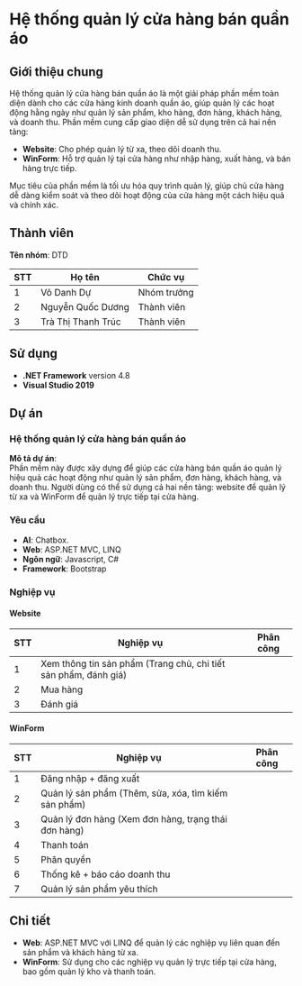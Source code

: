 # Hệ thống quản lý cửa hàng bán quần áo

## Giới thiệu chung
Hệ thống quản lý cửa hàng bán quần áo là một giải pháp phần mềm toàn diện dành cho các cửa hàng kinh doanh quần áo, giúp quản lý các hoạt động hằng ngày như quản lý sản phẩm, kho hàng, đơn hàng, khách hàng, và doanh thu. Phần mềm cung cấp giao diện dễ sử dụng trên cả hai nền tảng:  
- **Website**: Cho phép quản lý từ xa, theo dõi doanh thu.  
- **WinForm**: Hỗ trợ quản lý tại cửa hàng như nhập hàng, xuất hàng, và bán hàng trực tiếp.

Mục tiêu của phần mềm là tối ưu hóa quy trình quản lý, giúp chủ cửa hàng dễ dàng kiểm soát và theo dõi hoạt động của cửa hàng một cách hiệu quả và chính xác.

## Thành viên
**Tên nhóm**: DTD  

| STT | Họ tên                | Chức vụ    |
|-----|-----------------------|------------|
| 1   | Võ Danh Dự            | Nhóm trưởng|
| 2   | Nguyễn Quốc Dương     | Thành viên |
| 3   | Trà Thị Thanh Trúc    | Thành viên |

## Sử dụng
- **.NET Framework** version 4.8
- **Visual Studio 2019**

## Dự án
### Hệ thống quản lý cửa hàng bán quần áo

**Mô tả dự án**:  
Phần mềm này được xây dựng để giúp các cửa hàng bán quần áo quản lý hiệu quả các hoạt động như quản lý sản phẩm, đơn hàng, khách hàng, và doanh thu. Người dùng có thể sử dụng cả hai nền tảng: website để quản lý từ xa và WinForm để quản lý trực tiếp tại cửa hàng.

### Yêu cầu
- **AI**: Chatbox.
- **Web**: ASP.NET MVC, LINQ  
- **Ngôn ngữ**: Javascript, C#  
- **Framework**: Bootstrap

### Nghiệp vụ

#### Website

| STT | Nghiệp vụ                                                                         | Phân công |
|-----|-----------------------------------------------------------------------------------|-----------|
| 1   | Xem thông tin sản phẩm (Trang chủ, chi tiết sản phẩm, đánh giá)                   |           |
| 2   | Mua hàng                                                                          |           |
| 3   | Đánh giá                                                                          |           |


#### WinForm

| STT | Nghiệp vụ                                                                         | Phân công |
|-----|-----------------------------------------------------------------------------------|-----------|
| 1   | Đăng nhập + đăng xuất                                                             |           |
| 2   | Quản lý sản phẩm (Thêm, sửa, xóa, tìm kiếm sản phẩm)                              |           |
| 3   | Quản lý đơn hàng (Xem đơn hàng, trạng thái đơn hàng)                              |           |
| 4   | Thanh toán                                                                        |           |
| 5   | Phân quyền                                                                        |           |
| 6   | Thống kê + báo cáo doanh thu                                                      |           |
| 7   | Quản lý sản phẩm yêu thích                                                        |           |


## Chi tiết
- **Web**: ASP.NET MVC với LINQ để quản lý các nghiệp vụ liên quan đến sản phẩm và khách hàng từ xa.
- **WinForm**: Sử dụng cho các nghiệp vụ quản lý trực tiếp tại cửa hàng, bao gồm quản lý kho và thanh toán.
